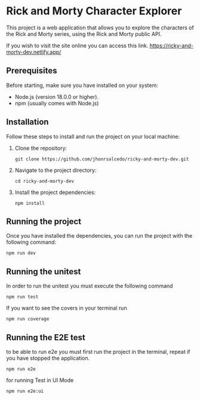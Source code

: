 # Rick and Morty Character Explorer

This project is a web application that allows you to explore the characters of the Rick and Morty series, using the Rick and Morty public API.

If you wish to visit the site online you can access this link.
https://ricky-and-morty-dev.netlify.app/

## Prerequisites

Before starting, make sure you have installed on your system:

- Node.js (version 18.0.0 or higher).
- npm (usually comes with Node.js)

## Installation

Follow these steps to install and run the project on your local machine:

1. Clone the repository:

   ```
   git clone https://github.com/jhonrsalcedo/ricky-and-morty-dev.git
   ```

2. Navigate to the project directory:

   ```
   cd ricky-and-morty-dev
   ```

3. Install the project dependencies:
   ```
   npm install
   ```

## Running the project

Once you have installed the dependencies, you can run the project with the following command:

```
npm run dev
```

## Running the unitest

In order to run the unitest you must execute the following command

```
npm run test
```

If you want to see the covers in your terminal run

```
npm run coverage
```

## Running the E2E test

to be able to run e2e you must first run the project in the terminal, repeat if you have stopped the application.

```
npm run e2e
```

for running Test in UI Mode

```
npm run e2e:ui
```
